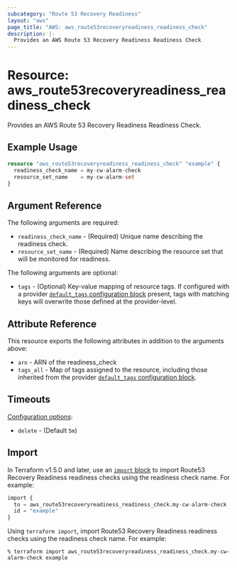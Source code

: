 ```yaml
---
subcategory: "Route 53 Recovery Readiness"
layout: "aws"
page_title: "AWS: aws_route53recoveryreadiness_readiness_check"
description: |-
  Provides an AWS Route 53 Recovery Readiness Readiness Check
---
```


# Resource: aws_route53recoveryreadiness_readiness_check

Provides an AWS Route 53 Recovery Readiness Readiness Check.

## Example Usage

```terraform
resource "aws_route53recoveryreadiness_readiness_check" "example" {
  readiness_check_name = my-cw-alarm-check
  resource_set_name    = my-cw-alarm-set
}
```

## Argument Reference

The following arguments are required:

* `readiness_check_name` - (Required) Unique name describing the readiness check.
* `resource_set_name` - (Required) Name describing the resource set that will be monitored for readiness.

The following arguments are optional:

* `tags` - (Optional) Key-value mapping of resource tags. If configured with a provider [`default_tags` configuration block](https://registry.terraform.io/providers/hashicorp/aws/latest/docs#default_tags-configuration-block) present, tags with matching keys will overwrite those defined at the provider-level.

## Attribute Reference

This resource exports the following attributes in addition to the arguments above:

* `arn` - ARN of the readiness_check
* `tags_all` - Map of tags assigned to the resource, including those inherited from the provider [`default_tags` configuration block](https://registry.terraform.io/providers/hashicorp/aws/latest/docs#default_tags-configuration-block).

## Timeouts

[Configuration options](https://developer.hashicorp.com/terraform/language/resources/syntax#operation-timeouts):

- `delete` - (Default `5m`)

## Import

In Terraform v1.5.0 and later, use an [`import` block](https://developer.hashicorp.com/terraform/language/import) to import Route53 Recovery Readiness readiness checks using the readiness check name. For example:

```terraform
import {
  to = aws_route53recoveryreadiness_readiness_check.my-cw-alarm-check
  id = "example"
}
```

Using `terraform import`, import Route53 Recovery Readiness readiness checks using the readiness check name. For example:

```console
% terraform import aws_route53recoveryreadiness_readiness_check.my-cw-alarm-check example
```
